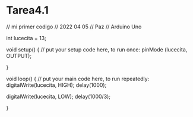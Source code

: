 # Tarea4.1
// mi primer codigo
// 2022 04 05
// Paz
// Arduino Uno

int lucecita = 13; 






void setup() {
  // put your setup code here, to run once:
pinMode (lucecita, OUTPUT); 







}

void loop() {
  // put your main code here, to run repeatedly:
digitalWrite(lucecita, HIGH);
delay(1000);

digitalWrite(lucecita, LOW);
delay(1000/3);


}
